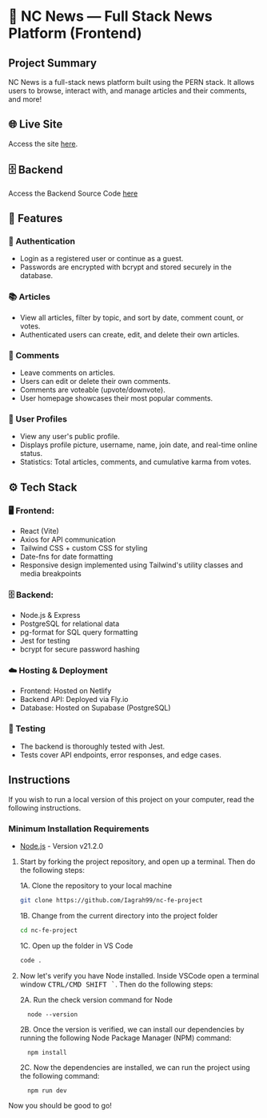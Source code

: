 # 📰 NC News — Full Stack News Platform (Frontend)

## Project Summary

NC News is a full-stack news platform built using the PERN stack. It allows users to browse, interact with, and manage articles and their comments, and more!

## 🌐 Live Site

Access the site <a href="https://nc-news-uk.netlify.app" target="_blank">here</a>.

## 🗄️ Backend 

Access the Backend Source Code <a href="https://github.com/Iagrah99/nc-news-be" target="_blank"> here </a>

## 🚀 Features

### 🔐 Authentication

- Login as a registered user or continue as a guest.
- Passwords are encrypted with bcrypt and stored securely in the database.

### 📚 Articles

- View all articles, filter by topic, and sort by date, comment count, or votes.
- Authenticated users can create, edit, and delete their own articles.

### 💬 Comments

- Leave comments on articles.
- Users can edit or delete their own comments.
- Comments are voteable (upvote/downvote).
- User homepage showcases their most popular comments.

### 👤 User Profiles

- View any user's public profile.
- Displays profile picture, username, name, join date, and real-time online status.
- Statistics: Total articles, comments, and cumulative karma from votes.

## ⚙️ Tech Stack
### 🖥️ Frontend:
- React (Vite)
- Axios for API communication
- Tailwind CSS + custom CSS for styling
- Date-fns for date formatting
- Responsive design implemented using Tailwind's utility classes and media breakpoints

### 🗄️ Backend:
- Node.js & Express
- PostgreSQL for relational data
- pg-format for SQL query formatting
- Jest for testing
- bcrypt for secure password hashing

### ☁️ Hosting & Deployment
- Frontend: Hosted on Netlify
- Backend API: Deployed via Fly.io
- Database: Hosted on Supabase (PostgreSQL)

### 🧪 Testing
- The backend is thoroughly tested with Jest.
- Tests cover API endpoints, error responses, and edge cases.

## Instructions

If you wish to run a local version of this project on your computer, read the following instructions.

### Minimum Installation Requirements

<ul>
  <li><a href="https://nodejs.org/en" target="_blank">Node.js</a> - Version v21.2.0</li>
</ul>

1. Start by forking the project repository, and open up a terminal. Then do the following steps:

    1A. Clone the repository to your local machine

    ```bash
    git clone https://github.com/Iagrah99/nc-fe-project
    ```

    1B. Change from the current directory into the project folder

    ```bash
    cd nc-fe-project
    ```

    1C. Open up the folder in VS Code

    ```bash
    code .
    ```

2. Now let's verify you have Node installed. Inside VSCode open a terminal window <kbd>CTRL/CMD SHIFT `</kbd>. Then do the following steps:

    2A. Run the check version command for Node
    
    ```
      node --version
    ```
    
    2B.  Once the version is verified, we can install our dependencies by running the following Node Package Manager (NPM) command: 
  
    ```
      npm install
    ```

   2C.  Now the dependencies are installed, we can run the project using the following command:
  
    ```
      npm run dev
    ```
    
Now you should be good to go! 

